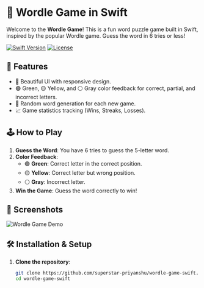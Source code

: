 # 🎯 Wordle Game in Swift

Welcome to the **Wordle Game**! This is a fun word puzzle game built in Swift, inspired by the popular Wordle game. Guess the word in 6 tries or less!

[![Swift Version](https://img.shields.io/badge/Swift-5.0-orange.svg)](https://swift.org) 
[![License](https://img.shields.io/badge/License-MIT-blue.svg)](LICENSE) 

## 🚀 Features

- 🌟 Beautiful UI with responsive design.
- 🟢 Green, 🟡 Yellow, and ⚪ Gray color feedback for correct, partial, and incorrect letters.
- 🔄 Random word generation for each new game.
- 📈 Game statistics tracking (Wins, Streaks, Losses).

## 🕹️ How to Play

1. **Guess the Word**: You have 6 tries to guess the 5-letter word.
2. **Color Feedback**:
   - 🟢 **Green**: Correct letter in the correct position.
   - 🟡 **Yellow**: Correct letter but wrong position.
   - ⚪ **Gray**: Incorrect letter.
3. **Win the Game**: Guess the word correctly to win!

## 📱 Screenshots

![Wordle Game Demo](https://media.giphy.com/media/26n6WywJyh39n1pBu/giphy.gif)

## 🛠️ Installation & Setup

1. **Clone the repository**:
   ```bash
   git clone https://github.com/superstar-priyanshu/wordle-game-swift.git
   cd wordle-game-swift
